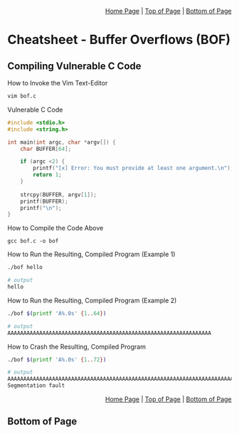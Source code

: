<p align="right">
  <a href="/README.md">Home Page</a> |
  <a href="/CheatSheets/metawork_bof_compiling_vulnerable_c_code.mdmd#">Top of Page</a> |
  <a href="/CheatSheets/metawork_bof_compiling_vulnerable_c_code.md#bottom-of-page">Bottom of Page</a>
</p>

# Cheatsheet - Buffer Overflows (BOF)
## Compiling Vulnerable C Code
How to Invoke the Vim Text-Editor
```bash
vim bof.c
```

Vulnerable C Code
```c
#include <stdio.h>
#include <string.h>

int main(int argc, char *argv[]) {
    char BUFFER[64];

    if (argc <2) {
        printf("[x] Error: You must provide at least one argument.\n");
        return 1; 
    }
    
    strcpy(BUFFER, argv[1]);
    printf(BUFFER);
    printf("\n");
}
```

How to Compile the Code Above
```
gcc bof.c -o bof
```

How to Run the Resulting, Compiled Program (Example 1)
```bash
./bof hello

# output
hello
```

How to Run the Resulting, Compiled Program (Example 2)
```bash
./bof $(printf 'A%.0s' {1..64})

# output
AAAAAAAAAAAAAAAAAAAAAAAAAAAAAAAAAAAAAAAAAAAAAAAAAAAAAAAAAAAAAAAA
```

How to Crash the Resulting, Compiled Program
```bash
./bof $(printf 'A%.0s' {1..72})

# output
AAAAAAAAAAAAAAAAAAAAAAAAAAAAAAAAAAAAAAAAAAAAAAAAAAAAAAAAAAAAAAAAAAAAAAAA
Segmentation fault
```

<p align="right">
  <a href="/README.md">Home Page</a> |
  <a href="/CheatSheets/metawork_bof_compiling_vulnerable_c_code.mdmd#">Top of Page</a> |
  <a href="/CheatSheets/metawork_bof_compiling_vulnerable_c_code.md#bottom-of-page">Bottom of Page</a>
</p>

## Bottom of Page
